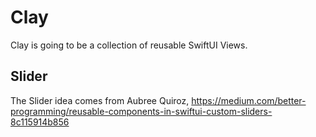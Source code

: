 # Clay

Clay is going to be a collection of reusable SwiftUI Views.

## Slider

The Slider idea comes from Aubree Quiroz, https://medium.com/better-programming/reusable-components-in-swiftui-custom-sliders-8c115914b856
